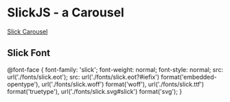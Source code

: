 # SlickJS - a Carousel

[Slick Carousel](https://github.com/kenwheeler/slick) 

## Slick Font 
@font-face {
  font-family: 'slick';
  font-weight: normal;
  font-style: normal;
  src: url('./fonts/slick.eot');
  src: url('./fonts/slick.eot?#iefix') format('embedded-opentype'),
       url('./fonts/slick.woff') format('woff'),
       url('./fonts/slick.ttf') format('truetype'), 
       url('./fonts/slick.svg#slick') format('svg');
}

